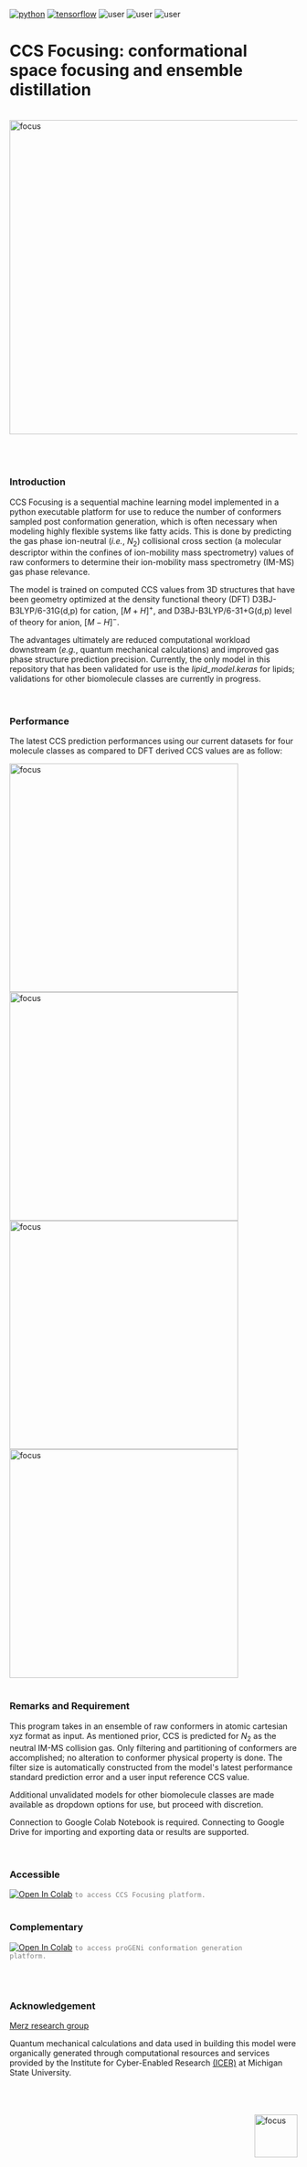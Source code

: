 [![python](https://img.shields.io/badge/Python-3.9-3776AB.svg?style=flat&logo=python&logoColor=white)](https://www.python.org) [![tensorflow](https://img.shields.io/badge/TensorFlow-1.12-FF6F00.svg?style=flat&logo=tensorflow)](https://www.tensorflow.org) ![user](https://img.shields.io/badge/GoogleColab-grey?style=flat&logo=googlecolab) ![user](https://img.shields.io/badge/Chemodeling-App-yellow?) ![user](https://img.shields.io/badge/Userfriend-1.0-sgreen?) 

# CCS Focusing: conformational space focusing and ensemble distillation

<br /><img align = "center" width="550" alt="focus" src="https://github.com/mitkeng/CCS_Focusing/assets/97419520/2e01119f-7dc2-4361-aca7-60e17e7fda79">
<br />
<br />
<br />
#
### Introduction
 CCS Focusing is a sequential machine learning model implemented in a python executable platform for use to reduce the number of conformers sampled post conformation generation, which is often necessary when modeling highly flexible systems like fatty acids. This is done by predicting the gas phase ion-neutral (*i.e.*, $N_{2}$) collisional cross section (a molecular descriptor within the confines of ion-mobility mass spectrometry) values of raw conformers to determine their ion-mobility mass spectrometry (IM-MS) gas phase relevance. 
<br />

The model is trained on computed CCS values from 3D structures that have been geometry optimized at the density functional theory (DFT) D3BJ-B3LYP/6-31G(d,p) for cation, $[M+H]^+$, and D3BJ-B3LYP/6-31+G(d,p) level of theory for anion, $[M-H]^-$.
<br />

 The advantages ultimately are reduced computational workload downstream (*e.g.*, quantum mechanical calculations) and improved gas phase structure prediction precision. Currently, the only model in this repository that has been validated for use is the *lipid_model.keras* for lipids; validations for other biomolecule classes are currently in progress. 
<br />
<br />
#
### Performance 
The latest CCS prediction performances using our current datasets for four molecule classes as compared to DFT derived CCS values are as follow: 

<img align = "left" width="400" alt="focus" src="https://github.com/mitkeng/CCS_Focusing/assets/97419520/6704197c-f48a-4212-b065-b6d04a798b49">
<img align = "center" width="400" alt="focus" src="https://github.com/mitkeng/CCS_Focusing/assets/97419520/33d3fd35-2971-416b-b5e0-f66cea68de54">
<img align = "left" width="400" alt="focus" src="https://github.com/mitkeng/CCS_Focusing/assets/97419520/ed54742b-c178-4632-84b3-9d2081ddaf93">
<img align = "center" width="400" alt="focus" src="https://github.com/mitkeng/CCS_Focusing/assets/97419520/c9467f02-3343-46a8-b54c-4c43b76e921b">
<br />

#
### Remarks and Requirement 
This program takes in an ensemble of raw conformers in atomic cartesian xyz format as input. As mentioned prior, CCS is predicted for $N_{2}$  as the neutral IM-MS collision gas. Only filtering and partitioning of conformers are accomplished; no alteration to conformer physical property is done. The filter size is automatically constructed from the model's latest performance standard prediction error and a user input reference CCS value. 

Additional unvalidated models for other biomolecule classes are made available as dropdown options for use, but proceed with discretion. 

Connection to Google Colab Notebook is required. Connecting to Google Drive for importing and exporting data or results are supported. 
<br />
<br />

#
### Accessible
 [<img src="https://colab.research.google.com/assets/colab-badge.svg" alt="Open In Colab">](https://colab.research.google.com/drive/1ZTLqHMI-rdoHQZ4zjElK4VEPLQhXcUp6?usp=sharing) <code style="color : grey">to access CCS Focusing platform.</code>
<br />

#
### Complementary
  [<img src="https://colab.research.google.com/assets/colab-badge.svg" alt="Open In Colab">](https://colab.research.google.com/drive/1HiXUZB65Ryf71YyuKg_V3VIWjwuRGXAR?usp=sharing) <code style="color : grey">to access proGENi conformation generation platform.</code>

<br />

#
### Acknowledgement 
[Merz research group](https://github.com/merzlab) 

Quantum mechanical calculations and data used in building this model were organically generated through computational resources and services provided by the Institute for Cyber-Enabled Research [(ICER)](https://github.com/MSU-iCER) at Michigan State University.

<br/>
<br/>

<br />

<img align = "right" width="75" alt="focus" src="https://github.com/mitkeng/CCS_Focusing/assets/97419520/c02957e7-bf41-43ce-860c-4927420b2f20">
